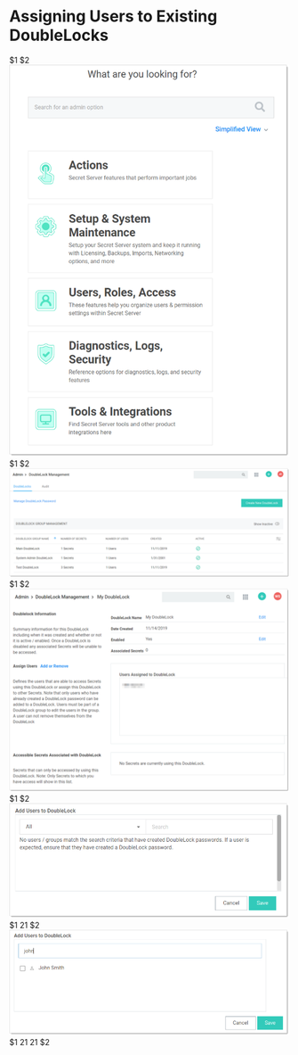 [title]: # (Assigning Users to Existing DoubleLocks)
[tags]: # (DoubleLock)
[priority]: # (1000)

# Assigning Users to Existing DoubleLocks
$1
$2
   ![image-20191114142009435](images/image-20191114142009435.png)
$1
$2
   ![image-20191115143042406](images/image-20191115143042406.png)
$1
$2
   ![image-20191118103959276](images/image-20191118103959276.png)
$1
$2
   ![image-20191118104242275](images/image-20191118104242275.png)
$1
$2$1
$2
   ![image-20191118144953352](images/image-20191118144953352.png)
$1
$2$1
$2$1
$2